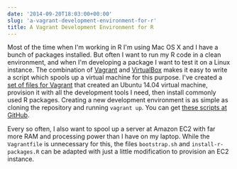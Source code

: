 ```yaml
---
date: '2014-09-20T18:03:00+00:00'
slug: 'a-vagrant-development-environment-for-r'
title: A Vagrant Development Environment for R
---
```


Most of the time when I'm working in R I'm using Mac OS X and I have a bunch of packages installed. But often I want to run my R code in a clean environment, and when I'm developing a package I want to test it on a Linux instance. The combination of [Vagrant](https://www.vagrantup.com/) and [VirtualBox](https://www.virtualbox.org/) makes it easy to write a script which spools up a virtual machine for this purpose. I've created a [set of files for Vagrant](https://github.com/lmullen/vagrant-r-dev) that created an Ubuntu 14.04 virtual machine, provision it with all the development tools I need, then install commonly used R packages. Creating a new development environment is as simple as cloning the repository and running `vagrant up`. You can get [these scripts at GitHub](https://github.com/lmullen/vagrant-r-dev).

Every so often, I also want to spool up a server at Amazon EC2 with far more RAM and processing power than I have on my laptop. While the `Vagrantfile` is unnecessary for this, the files `bootstrap.sh` and `install-r-packages.R` can be adapted with just a little modification to provision an EC2 instance.
